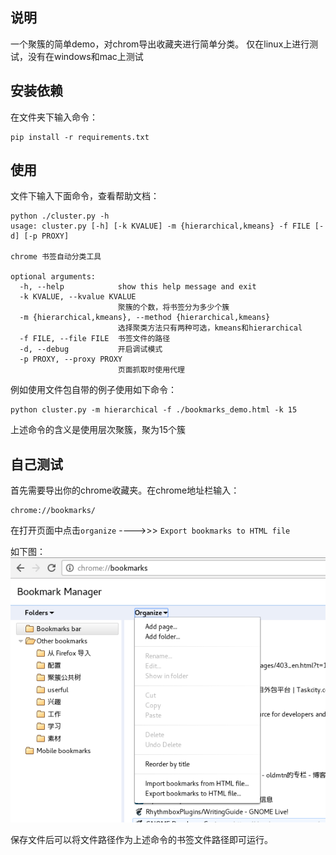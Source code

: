 
## 说明

一个聚簇的简单demo，对chrom导出收藏夹进行简单分类。
仅在linux上进行测试，没有在windows和mac上测试

## 安装依赖

在文件夹下输入命令：
```shell
pip install -r requirements.txt
```

## 使用

文件下输入下面命令，查看帮助文档：
```shell
python ./cluster.py -h
usage: cluster.py [-h] [-k KVALUE] -m {hierarchical,kmeans} -f FILE [-d] [-p PROXY]

chrome 书签自动分类工具

optional arguments:
  -h, --help            show this help message and exit
  -k KVALUE, --kvalue KVALUE
                        聚簇的个数，将书签分为多少个簇
  -m {hierarchical,kmeans}, --method {hierarchical,kmeans}
                        选择聚类方法只有两种可选，kmeans和hierarchical
  -f FILE, --file FILE  书签文件的路径
  -d, --debug           开启调试模式
  -p PROXY, --proxy PROXY
                        页面抓取时使用代理
```
例如使用文件包自带的例子使用如下命令：
```shell
python cluster.py -m hierarchical -f ./bookmarks_demo.html -k 15
```
上述命令的含义是使用层次聚簇，聚为15个簇

## 自己测试
首先需要导出你的chrome收藏夹。在chrome地址栏输入：
```plain
chrome://bookmarks/
```
在打开页面中点击`organize` ---->>> `Export bookmarks to HTML file`

如下图：
 ![](./screenshot.png) 

保存文件后可以将文件路径作为上述命令的书签文件路径即可运行。
